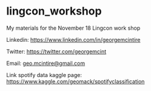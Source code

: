 # lingcon_workshop

My materials for the November 18 Lingcon work shop

Linkedin: https://www.linkedin.com/in/georgemcintire

Twitter: https://twitter.com/georgemcint

Email: geo.mcintire@gmail.com

Link spotify data kaggle page: https://www.kaggle.com/geomack/spotifyclassification
